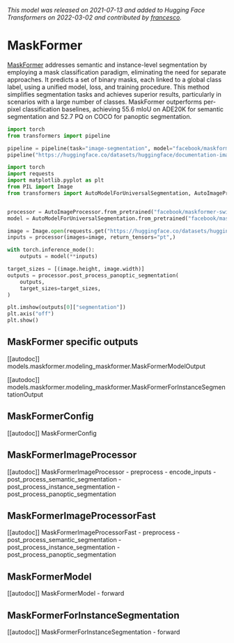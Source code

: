<!--Copyright 2022 The HuggingFace Team. All rights reserved.

Licensed under the Apache License, Version 2.0 (the "License"); you may not use this file except in compliance with
the License. You may obtain a copy of the License at

http://www.apache.org/licenses/LICENSE-2.0

Unless required by applicable law or agreed to in writing, software distributed under the License is distributed on
an "AS IS" BASIS, WITHOUT WARRANTIES OR CONDITIONS OF ANY KIND, either express or implied. See the License for the
specific language governing permissions and limitations under the License.

⚠️ Note that this file is in Markdown but contain specific syntax for our doc-builder (similar to MDX) that may not be
rendered properly in your Markdown viewer.

-->
*This model was released on 2021-07-13 and added to Hugging Face Transformers on 2022-03-02 and contributed by [francesco](https://huggingface.co/francesco).*

# MaskFormer

[MaskFormer](https://huggingface.co/papers/2107.06278) addresses semantic and instance-level segmentation by employing a mask classification paradigm, eliminating the need for separate approaches. It predicts a set of binary masks, each linked to a global class label, using a unified model, loss, and training procedure. This method simplifies segmentation tasks and achieves superior results, particularly in scenarios with a large number of classes. MaskFormer outperforms per-pixel classification baselines, achieving 55.6 mIoU on ADE20K for semantic segmentation and 52.7 PQ on COCO for panoptic segmentation.

<hfoptions id="usage">
<hfoption id="Pipeline">

```py
import torch
from transformers import pipeline

pipeline = pipeline(task="image-segmentation", model="facebook/maskformer-swin-base-coco", dtype="auto")
pipeline("https://huggingface.co/datasets/huggingface/documentation-images/resolve/main/pipeline-cat-chonk.jpeg")
```

</hfoption>
<hfoption id="AutoModel">

```py
import torch
import requests
import matplotlib.pyplot as plt
from PIL import Image
from transformers import AutoModelForUniversalSegmentation, AutoImageProcessor


processor = AutoImageProcessor.from_pretrained("facebook/maskformer-swin-base-coco")
model = AutoModelForUniversalSegmentation.from_pretrained("facebook/maskformer-swin-base-coco", dtype="auto")

image = Image.open(requests.get("https://huggingface.co/datasets/huggingface/documentation-images/resolve/main/pipeline-cat-chonk.jpeg", stream=True).raw)
inputs = processor(images=image, return_tensors="pt",)

with torch.inference_mode():
    outputs = model(**inputs)

target_sizes = [(image.height, image.width)]
outputs = processor.post_process_panoptic_segmentation(
    outputs,
    target_sizes=target_sizes,
)

plt.imshow(outputs[0]["segmentation"])
plt.axis("off")
plt.show()
```

</hfoption>
</hfoptions>

## MaskFormer specific outputs

[[autodoc]] models.maskformer.modeling_maskformer.MaskFormerModelOutput

[[autodoc]] models.maskformer.modeling_maskformer.MaskFormerForInstanceSegmentationOutput

## MaskFormerConfig

[[autodoc]] MaskFormerConfig

## MaskFormerImageProcessor

[[autodoc]] MaskFormerImageProcessor
    - preprocess
    - encode_inputs
    - post_process_semantic_segmentation
    - post_process_instance_segmentation
    - post_process_panoptic_segmentation

## MaskFormerImageProcessorFast

[[autodoc]] MaskFormerImageProcessorFast
    - preprocess
    - post_process_semantic_segmentation
    - post_process_instance_segmentation
    - post_process_panoptic_segmentation

## MaskFormerModel

[[autodoc]] MaskFormerModel
    - forward

## MaskFormerForInstanceSegmentation

[[autodoc]] MaskFormerForInstanceSegmentation
    - forward

